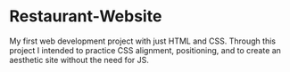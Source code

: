 # Restaurant-Website
My first web development project with just HTML and CSS. Through this project I intended to practice CSS alignment, positioning, and to create an aesthetic site without the need for JS.
